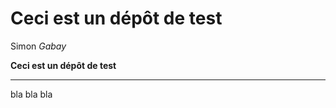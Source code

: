  # Ceci est un dépôt de test
 
 Simon _Gabay_
 
 **Ceci est un dépôt de test**
 
 ---
 
 bla bla bla 
 